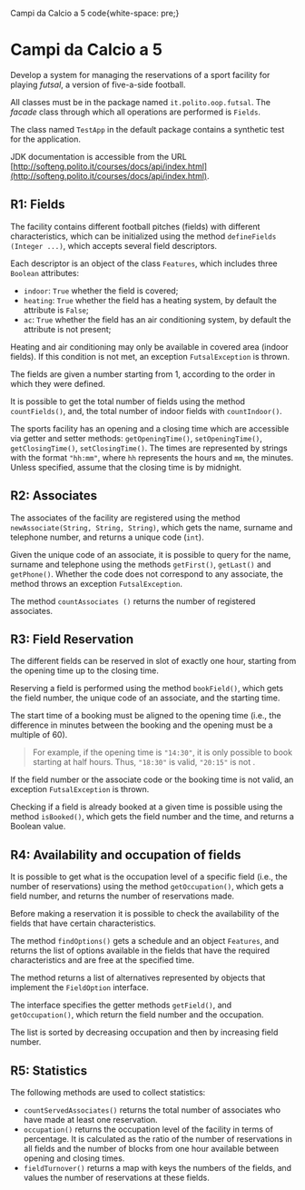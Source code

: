 Campi da Calcio a 5 code{white-space: pre;}

# Campi da Calcio a 5

Develop a system for managing the reservations of a sport facility for playing _futsal_, a version of five-a-side football.

All classes must be in the package named `it.polito.oop.futsal`. The _facade_ class through which all operations are performed is `Fields`.

The class named `TestApp` in the default package contains a synthetic test for the application.

JDK documentation is accessible from the URL [http://softeng.polito.it/courses/docs/api/index.html](http://softeng.polito.it/courses/docs/api/index.html).

## R1: Fields

The facility contains different football pitches (fields) with different characteristics, which can be initialized using the method `defineFields (Integer ...)`, which accepts several field descriptors.

Each descriptor is an object of the class `Features`, which includes three `Boolean` attributes:

- `indoor`: `True` whether the field is covered;
- `heating`: `True` whether the field has a heating system, by default the attribute is `False`;
- `ac`: `True` whether the field has an air conditioning system, by default the attribute is not present;

Heating and air conditioning may only be available in covered area (indoor fields). If this condition is not met, an exception `FutsalException` is thrown.

The fields are given a number starting from 1, according to the order in which they were defined.

It is possible to get the total number of fields using the method `countFields()`, and, the total number of indoor fields with `countIndoor()`.

The sports facility has an opening and a closing time which are accessible via getter and setter methods: `getOpeningTime()`, `setOpeningTime()`, `getClosingTime()`, `setClosingTime()`. The times are represented by strings with the format `"hh:mm"`, where `hh` represents the hours and `mm`, the minutes. Unless specified, assume that the closing time is by midnight.

## R2: Associates

The associates of the facility are registered using the method `newAssociate(String, String, String)`, which gets the name, surname and telephone number, and returns a unique code (`int`).

Given the unique code of an associate, it is possible to query for the name, surname and telephone using the methods `getFirst()`, `getLast()` and `getPhone()`. Whether the code does not correspond to any associate, the method throws an exception `FutsalException`.

The method `countAssociates ()` returns the number of registered associates.

## R3: Field Reservation

The different fields can be reserved in slot of exactly one hour, starting from the opening time up to the closing time.

Reserving a field is performed using the method `bookField()`, which gets the field number, the unique code of an associate, and the starting time.

The start time of a booking must be aligned to the opening time (i.e., the difference in minutes between the booking and the opening must be a multiple of 60).

> For example, if the opening time is `"14:30"`, it is only possible to book starting at half hours. Thus, `"18:30"` is valid, `"20:15"` is not .

If the field number or the associate code or the booking time is not valid, an exception `FutsalException` is thrown.

Checking if a field is already booked at a given time is possible using the method `isBooked()`, which gets the field number and the time, and returns a Boolean value.

## R4: Availability and occupation of fields

It is possible to get what is the occupation level of a specific field (i.e., the number of reservations) using the method `getOccupation()`, which gets a field number, and returns the number of reservations made.

Before making a reservation it is possible to check the availability of the fields that have certain characteristics.

The method `findOptions()` gets a schedule and an object `Features`, and returns the list of options available in the fields that have the required characteristics and are free at the specified time.

The method returns a list of alternatives represented by objects that implement the `FieldOption` interface.

The interface specifies the getter methods `getField()`, and `getOccupation()`, which return the field number and the occupation.

The list is sorted by decreasing occupation and then by increasing field number.

## R5: Statistics

The following methods are used to collect statistics:

- `countServedAssociates()` returns the total number of associates who have made at least one reservation.
- `occupation()` returns the occupation level of the facility in terms of percentage. It is calculated as the ratio of the number of reservations in all fields and the number of blocks from one hour available between opening and closing times.
- `fieldTurnover()` returns a map with keys the numbers of the fields, and values ​​the number of reservations at these fields.
